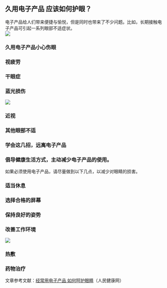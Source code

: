 ## 久用电子产品 应该如何护眼？  
电子产品给人们带来便捷与愉悦，但是同时也带来了不少问题。比如，长期接触电子产品可引起一系列眼部不适症状。  
![](http://cdncms.v-keep.cn/wp-content/uploads/2019/11/u1731064071844372211fm26gp0.jpg)  
### 久用电子产品小心伤眼  
### 视疲劳  
### 干眼症  
### 蓝光损伤  
![](http://cdncms.v-keep.cn/wp-content/uploads/2019/11/timgwww.jpg)  
### 近视  
### 其他眼部不适  
### 学会这几招，远离电子产品  
### 倡导健康生活方式，主动减少电子产品的使用。  
如果必须使用电子产品，请尽量做到以下几点，以减少对眼睛的损害。  
### 适当休息  
### 选择合格的屏幕  
### 保持良好的姿势  
### 改善工作环境  
![](http://cdncms.v-keep.cn/wp-content/uploads/2019/11/timgwwqa-1024x796.jpg)  
### 热敷  
### 药物治疗  
文章参考文献：<a href="http://health.people.com.cn/n1/2019/0926/c14739-31373870.html">经常用电子产品&nbsp;如何呵护眼睛</a>（人民健康网）  
